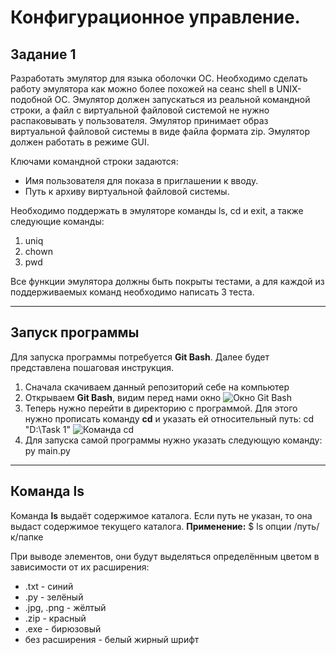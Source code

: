 # Конфигурационное управление.
## Задание 1
Разработать эмулятор для языка оболочки ОС. Необходимо сделать работу эмулятора как можно более похожей на сеанс shell в UNIX-подобной ОС. Эмулятор должен запускаться из реальной командной строки, а файл с виртуальной файловой системой не нужно распаковывать у пользователя. Эмулятор принимает образ виртуальной файловой системы в виде файла формата zip. Эмулятор должен работать в режиме GUI.

Ключами командной строки задаются:
- Имя пользователя для показа в приглашении к вводу.
- Путь к архиву виртуальной файловой системы.

Необходимо поддержать в эмуляторе команды ls, cd и exit, а также следующие команды:
1. uniq
2. chown
3. pwd

Все функции эмулятора должны быть покрыты тестами, а для каждой из поддерживаемых команд необходимо написать 3 теста.

---

## Запуск программы

Для запуска программы потребуется **Git Bash**. Далее будет представлена пошаговая инструкция.
1. Сначала скачиваем данный репозиторий себе на компьютер
2. Открываем **Git Bash**, видим перед нами окно ![Окно Git Bash](https://github.com/user-attachments/assets/95565bc3-a80e-4fa7-940a-719edfde3c17)
3. Теперь нужно перейти в директорию с программой. Для этого нужно прописать команду **cd** и указать ей относительный путь:
cd "D:\Task 1"
![Команда cd](![image](https://github.com/user-attachments/assets/9307abf4-25f0-4901-8958-7d594494490d))
4. Для запуска самой программы нужно указать следующую команду:
py main.py

---

## Команда ls
Команда **ls** выдаёт содержимое каталога. Если путь не указан, то она выдаст содержимое текущего каталога.
**Применение:**
$ ls опции /путь/к/папке

При выводе элементов, они будут выделяться определённым цветом в зависимости от их расширения:
- .txt - синий
- .py - зелёный
- .jpg, .png - жёлтый
- .zip - красный
- .exe - бирюзовый
- без расширения - белый жирный шрифт